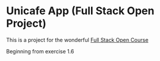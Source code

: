 # Unicafe App (Full Stack Open Project)

This is a project for the wonderful [Full Stack Open Course](https://fullstackopen.com/en/)

Beginning from exercise 1.6
